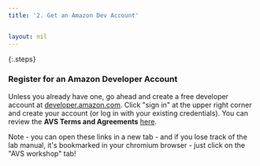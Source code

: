 ```yaml
---
title: '2. Get an Amazon Dev Account'


layout: nil
---
```


{:.steps}
### Register for an Amazon Developer Account

Unless you already have one, go ahead and create a free developer account at [developer.amazon.com](https://developer.amazon.com/login.html). Click "sign in" at the upper right corner and create your account (or log in with your existing credentials).  You can review the **AVS Terms and Agreements** [here](https://developer.amazon.com/public/solutions/alexa/alexa-voice-service/support/terms-and-agreements).

Note - you can open these links in a new tab - and if you lose track of the lab manual, it's bookmarked in your chromium browser - just click on the "AVS workshop" tab!